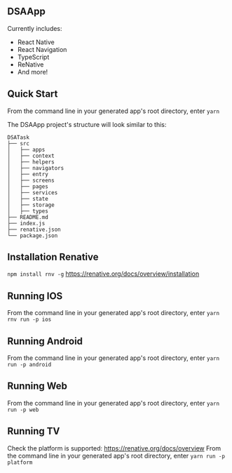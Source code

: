 ## DSAApp

Currently includes:

- React Native
- React Navigation
- TypeScript
- ReNative
- And more!

## Quick Start

From the command line in your generated app's root directory, enter `yarn`

The DSAApp project's structure will look similar to this:

```
DSATask
├── src
│   ├── apps
│   ├── context
│   ├── helpers
│   ├── navigators
│   ├── entry
│   ├── screens
│   ├── pages
│   ├── services
│   ├── state
│   ├── storage
│   ├── types
├── README.md
├── index.js
├── renative.json
└── package.json

```

## Installation Renative

`npm install rnv -g`
https://renative.org/docs/overview/installation

## Running IOS

From the command line in your generated app's root directory, enter `yarn rnv run -p ios`

## Running Android

From the command line in your generated app's root directory, enter `yarn run -p android`

## Running Web

From the command line in your generated app's root directory, enter `yarn run -p web`

## Running TV

Check the platform is supported: https://renative.org/docs/overview
From the command line in your generated app's root directory, enter `yarn run -p platform`
